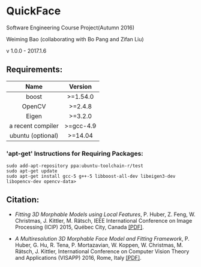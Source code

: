 # QuickFace 

Software Engineering Course Project(Autumn 2016)

Weiming Bao (collaborating with Bo Pang and Zifan Liu)

v 1.0.0 - 2017.1.6


## Requirements:

|Name|Version|
|:-----:|:-----:|
|boost |>=1.54.0|
|OpenCV |>=2.4.8|
|Eigen |>=3.2.0|
|a recent compiler |>=gcc-4.9|
|ubuntu (optional) |>=14.04|optional

### 'apt-get' Instructions for Requiring Packages:

```
sudo add-apt-repository ppa:ubuntu-toolchain-r/test
sudo apt-get update
sudo apt-get install gcc-5 g++-5 libboost-all-dev libeigen3-dev libopencv-dev opencv-data>
```


## Citation:

* _Fitting 3D Morphable Models using Local Features_, P. Huber, Z. Feng, W. Christmas, J. Kittler, M. Rätsch, IEEE International Conference on Image Processing (ICIP) 2015, Québec City, Canada [[PDF]](http://arxiv.org/abs/1503.02330).

* _A Multiresolution 3D Morphable Face Model and Fitting Framework_, P. Huber, G. Hu, R. Tena, P. Mortazavian, W. Koppen, W. Christmas, M. Rätsch, J. Kittler, International Conference on Computer Vision Theory and Applications (VISAPP) 2016, Rome, Italy [[PDF]](http://www.patrikhuber.ch/files/3DMM_Framework_VISAPP_2016.pdf).
